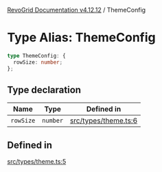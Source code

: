 [RevoGrid Documentation v4.12.12](README.md) / ThemeConfig

# Type Alias: ThemeConfig

```ts
type ThemeConfig: {
  rowSize: number;
};
```

## Type declaration

| Name | Type | Defined in |
| ------ | ------ | ------ |
| `rowSize` | `number` | [src/types/theme.ts:6](https://github.com/revolist/revogrid/blob/ecd92bead8bd3117a71a9fcab227f9b0f91c2edf/src/types/theme.ts#L6) |

## Defined in

[src/types/theme.ts:5](https://github.com/revolist/revogrid/blob/ecd92bead8bd3117a71a9fcab227f9b0f91c2edf/src/types/theme.ts#L5)
